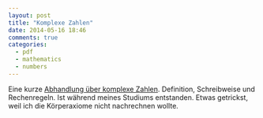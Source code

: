 ```yaml
---
layout: post
title: "Komplexe Zahlen"
date: 2014-05-16 18:46
comments: true
categories:
  - pdf
  - mathematics
  - numbers
---
```

Eine kurze [Abhandlung über komplexe Zahlen][doc]. Definition,
Schreibweise und Rechenregeln. Ist während meines Studiums entstanden.
Etwas getrickst, weil ich die Körperaxiome nicht nachrechnen wollte.

[doc]: /data/docs/komplexe_zahlen.pdf
